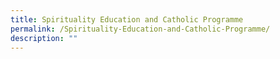 ```yaml
---
title: Spirituality Education and Catholic Programme
permalink: /Spirituality-Education-and-Catholic-Programme/
description: ""
---
```


